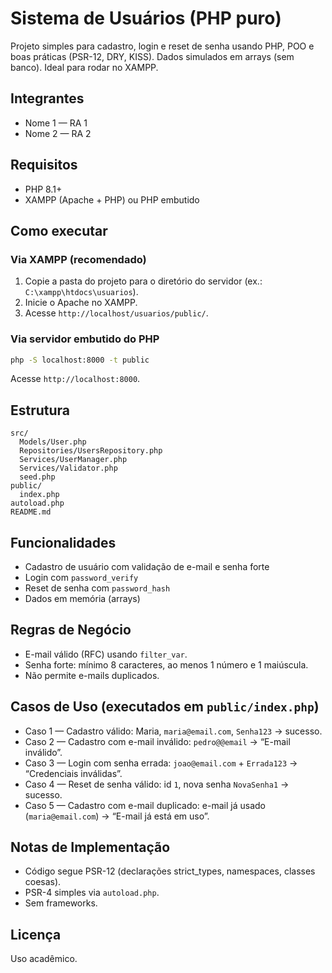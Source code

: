 # Sistema de Usuários (PHP puro)

Projeto simples para cadastro, login e reset de senha usando PHP, POO e boas práticas (PSR-12, DRY, KISS). Dados simulados em arrays (sem banco). Ideal para rodar no XAMPP.

## Integrantes
- Nome 1 — RA 1
- Nome 2 — RA 2

## Requisitos
- PHP 8.1+
- XAMPP (Apache + PHP) ou PHP embutido

## Como executar

### Via XAMPP (recomendado)
1. Copie a pasta do projeto para o diretório do servidor (ex.: `C:\xampp\htdocs\usuarios`).
2. Inicie o Apache no XAMPP.
3. Acesse `http://localhost/usuarios/public/`.

### Via servidor embutido do PHP
```bash
php -S localhost:8000 -t public
```
Acesse `http://localhost:8000`.

## Estrutura
```
src/
  Models/User.php
  Repositories/UsersRepository.php
  Services/UserManager.php
  Services/Validator.php
  seed.php
public/
  index.php
autoload.php
README.md
```

## Funcionalidades
- Cadastro de usuário com validação de e-mail e senha forte
- Login com `password_verify`
- Reset de senha com `password_hash`
- Dados em memória (arrays)

## Regras de Negócio
- E-mail válido (RFC) usando `filter_var`.
- Senha forte: mínimo 8 caracteres, ao menos 1 número e 1 maiúscula.
- Não permite e-mails duplicados.

## Casos de Uso (executados em `public/index.php`)
- Caso 1 — Cadastro válido: Maria, `maria@email.com`, `Senha123` → sucesso.
- Caso 2 — Cadastro com e-mail inválido: `pedro@@email` → “E-mail inválido”.
- Caso 3 — Login com senha errada: `joao@email.com` + `Errada123` → “Credenciais inválidas”.
- Caso 4 — Reset de senha válido: id `1`, nova senha `NovaSenha1` → sucesso.
- Caso 5 — Cadastro com e-mail duplicado: e-mail já usado (`maria@email.com`) → “E-mail já está em uso”.

## Notas de Implementação
- Código segue PSR-12 (declarações strict_types, namespaces, classes coesas).
- PSR-4 simples via `autoload.php`.
- Sem frameworks.

## Licença
Uso acadêmico.
